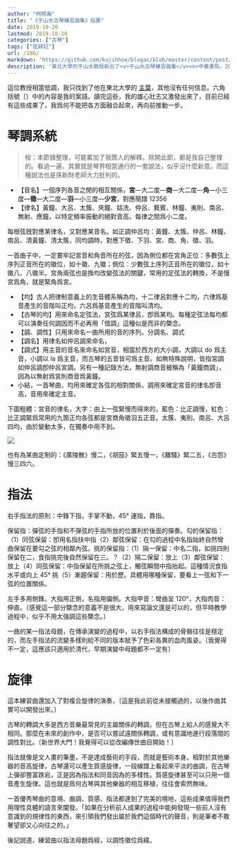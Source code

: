 ```yaml
---
author: "柯棋瀚"
title: "《于山水古琴練習曲集》指要"
date: 2019-10-20
lastmod: 2019-10-20
categories: ["古琴"]
tags: ["弦耕記"]
url: /186/
markdown: 'https://github.com/kujihhoe/blogac/blob/master/content/post/186于山水.md'
description: '東北大學的于山水敎授新出了<v>于山水古琴練習曲集</v><n>中華書局，2018 年 11 月</n>，把前言槩括一下發上來，沒買書或者沒時間看的琴友可以看看這篇。'
---
```


這位教授相當低調，我只找到了他在東北大學的 [主葉](https://cssh.northeastern.edu/people/faculty/shuishan-yu/)，其他沒有任何信息。六角括號〔〕中的內容是我的案語。讀完這些，我的雄心壯志又激發出來了，目前已經有這些成果了，我爲何不能把各方面融合起來，再向前推動一步。

# 琴調系統

> 桉：本節據整理，可能畧加了我箇人的解釋。除開此節，都是我自己整理的。看過一遍，其實就是琴界相當通行的一套說法，似乎沒什麼新意。而這種說法也是孫新財老師大力批判的。

- 【音名】一個序列各音之閒的相互關係，**宮**—<n>大二度</n>—**商**—<n>大二度</n>—**角**—<n>小三度</n>—**徵**—<n>大二度</n>—**羽**—<n>小三度</n>—**少宮**，對應簡譜 12356
- 【律名】黃鐘、大呂、太簇、夾鐘、姑洗、仲呂、蕤賓、林鐘、夷則、南呂、無射、應鐘，以特定頻率振動的絕對音高。每律之間爲小二度。

每根弦旣對應某律名，又對應某音名。如正調仲呂均：黃鐘、太簇、仲呂、林鐘、南呂、清黃鐘、清太簇，同均調時，對應下徵、下羽、宮、商、角、徵、羽。

一首曲子中，一定要牢記宮音和角音所在的弦，因為側位都在宮角<n>正位：多數弦上序列正音所在的徽位，如十徽、九徽；側位：少數弦上序列正音所在的徽位，如十徽八、八徽半</n>。宮角兩弦也是換均<n>改變弦法</n>的關鍵，常用的定弦法的轉換，不是慢宮爲角，就是緊角爲宮。

- 【均】古人把律制意義上的生音體系稱為均，十二律呂對應十二均，六律爲基音產生的音階叫正均，六呂爲基音產生的音階叫清均。
- 【古琴的均】用來命名定弦法，宮弦爲某律呂，卽爲某均。每種定弦法<n>每均</n>都可以演奏任何調<n>因而不必再用「借調」這種似是而非的槩念</n>。
- 【調、調性】只用來命名一曲所用的音的序列。分調名、調式
- 【調名】用律名<n>如仲呂調</n>來命名，
- 【調式】用主音的音名來命名<n>如宮音</n>，相當於西方的大小調，大調以 do 爲主音，小調以 la 爲主音，而古琴的五音皆可爲主音。如無特殊說明，皆指宮調<n>如仲呂調卽仲呂宮調。另有一種記錄方法，無射調商音被稱為「黃鐘商調」，因為以無射爲宮則商音爲黃鐘</n>。
- 小結，一首琴曲，均用來確定各弦的相對關係，調用來確定宮音的律名<n>卽音高</n>，音用來確定主音。

下圖<n>粗體：宮音的律名，大字：由上一弦緊慢而得來的，藍色：比正調慢，紅色：比正調緊</n>爲常用的九箇正均<n>各弦都是宮商角徵羽五正音</n>。太簇、夷則、南呂、大呂四均，由於變動太多，在獨奏中用不到。

<img src="https://pic.superbed.cn/item/5dab16ae451253d178b5d159.jpg">



也有為某曲定制的：《廣陵散》慢二，《胡笳》緊五慢一，《離騷》緊二五，《古怨》慢三四六。

# 指法

右手指法的原則：中鋒下指，手掌不動，45° 運指，靠指。

保留指：彈弦的手指和不彈弦的手指所放的位置利於後面的彈奏。勾的保留指：（1）同弦保留：卽用名指扶中指（2）鄰弦保留：在勾的過程中名指始終自然彎曲保留在要勾之弦的相鄰內弦。挑的保留指：（1）隔一保留：中名二指，如挑四則保留在二，食指挑完後自然保留在三。？（2）隔二保留：放上（3）鄰弦保留：放上（4）同弦保留：中指保留在所挑之弦上，觸弦瞬間中指抬起。這種情況食指水平或向上 45° 挑（5）漸趨保留：用於歷。具體用哪種保留，要看上一弦和下一弦的位置關係。

左手多用側鋒。大指用正側，名指用偏側。大指甲音：彎曲呈 120°，大指肉音：伸直。〔感覺這一部分槩念的意義不是很大，用來寫論文還是可以的，但平時教學過程中，似乎不用太強調這些槩念。〕

一曲的某一指法母題，在傳承演變的過程中，以右手指法構成的骨骼往往是穩定的，而左手指法的流變多樣則給不同的版本賦予了色彩各異的血肉風姿。〔我覺得不一定，這應該只適用於清代，早期演變中母題都不一定有〕

# 旋律

這本練習曲還加入了對複合旋律的演奏，〔這是我此前從未接觸過的，以後作曲其實可以開發出來。〕

古琴的轉調大多是西方音樂最常見的主屬關係的轉調，但在古琴上給人的感覺大不相同。那麼在未來的創作中，是否可以嘗試遠關係轉調，或有意識地進行段落間的調性對比。〔新世界大門！我覺得可以從改編傳世曲目開始！〕

指法就像是文人畫的筆墨，不是達成藝術的手段，而就是藝術本身。相對於其他樂器的音高旋律，古琴還可以產生質感旋律，一段線譜上看起來平淡的曲調，在古琴上彈卻豐富跌宕，正是因為指法和同音因為的多樣性。質感旋律甚至可以只用一個音產生旋律。這也就是爲何古琴與其他樂器的相互移植，往往會索然無味。

一首優秀琴曲的意境、曲調、質感、指法都達到了完美的境地，這些成果值得我們用理性具體的語言來闡發。「如果在分析前人成果的過程中能夠發現一些前人沒有意識到的規律性的東西，來引領我們發出屬於我們這個時代的聲音，則是筆者不敢奢望卻又心向往之的。」

後記說道，練習曲以指法母題爲經，以調性徽位爲緯。